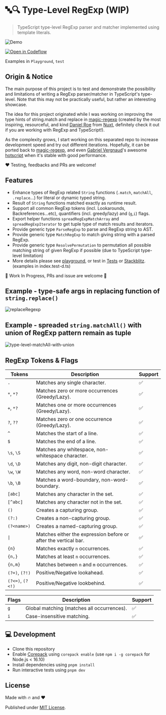 # 🔤🔍 Type-Level RegExp (WIP)

> TypeScript type-level RegExp parser and matcher implemented using template literals.

![Demo](https://user-images.githubusercontent.com/29917252/224330392-daeee9a5-d448-4f00-baf2-29365bdfa4b5.png)


[![Open in Codeflow](https://developer.stackblitz.com/img/open_in_codeflow.svg)](https://stackblitz.com/~/github.com/didavid61202/type-level-regexp)

Examples in `Playground`, `test`

## Origin & Notice
The main purpose of this project is to test and demonstrate the possibility and limitations of writing a RegExp parser/matcher in TypeScript's type-level. Note that this may not be practically useful, but rather an interesting showcase.

The idea for this project originated while I was working on improving the type hints of string.match and replace in [magic-regexp](https://github.com/danielroe/magic-regexp) (created by the most inspiring, resourceful, and kind [Daniel Roe](https://github.com/danielroe) from [Nuxt](https://nuxt.com), definitely check it out if you are working with RegExp and TypeScript!).

As the complexity grows, I start working on this separated repo to increase development speed and try out different iterations. Hopefully, it can be ported back to [magic-regexp](https://github.com/danielroe/magic-regexp), and even [Gabriel Vergnaud](https://github.com/gvergnaud)'s awesome [hotscript](https://github.com/gvergnaud/hotscript) when it's stable with good performance.

❤️ Testing, feedbacks and PRs are welcome!
 
## Features

- Enhance types of RegExp related `String` functions (`.match`, `matchAll`, `.replace`...) for literal or dynamic typed string.
- Result of `String` functions matched exactly as runtime result.
- Support all common RegExp tokens (incl. Lookarounds, Backreferences...etc), quantifiers (incl. greedy/lazy) and (`g`,`i`) flags.
- Export helper functions `spreadRegExpMatchArray` and `spreadRegExpIterator` to get tuple type of match results and iterators.
- Provide generic type `ParseRegExp` to parse and RegExp string to AST.
- Provide generic type `MatchRegExp` to match giving string with a parsed RegExp.
- Provide generic type `ResolvePermutation` to permutation all possible matching string of given RegExp if possible (due to TypeScript type-level limitation)
- More details please see [playground](./playground/index.ts), or test in [Tests](./test) or [Stackblitz](https://stackblitz.com/~/github.com/didavid61202/type-level-regexp). (examples in index.test-d.ts)

🚧 Work In Progress, PRs and issue are welcome 🚧

## Example - type-safe args in replacing function of `string.replace()`
![replaceRegexp](https://user-images.githubusercontent.com/29917252/224333879-50d51207-f63c-4ac6-b561-34ace9ebb7d4.JPG)

## Example - spreaded `string.matchAll()` with union of RegExp pattern remain as tuple
![type-level-matchAll-with-union](https://user-images.githubusercontent.com/29917252/224666590-0bfdc22b-ac5d-4b8e-94e3-545fd57a8233.png)


## RegExp Tokens & Flags

| Tokens | Description | Support |
| --- | --- | --- |
|  `.` | Matches any single character. | ✅ |
|  `*`, `*?` | Matches zero or more occurrences (Greedy/Lazy). | ✅ |
|  `+`, `*?` | Matches one or more occurrences (Greedy/Lazy). | ✅ |
|  `?`, `??` | Matches zero or one occurrence (Greedy/Lazy). | ✅ |
|  `^` | Matches the start of a line. | ✅ |
|  `$` | Matches the end of a line. | ✅ |
|  `\s`, `\S` | Matches any whitespace, non-whitespace character. | ✅ |
|  `\d`, `\D` | Matches any digit, non-digit character. | ✅ |
|  `\w`, `\W` | Matches any word, non-word character. | ✅ |
|  `\b`, `\B` | Matches a word-boundary, non-word-boundary. | ✅ |
|  `[abc]` | Matches any character in the set. | ✅ |
|  `[^abc]` | Matches any character not in the set. | ✅ |
|  `()` | Creates a capturing group. | ✅ |
|  `(?:)` | Creates a non-capturing group. | ✅ |
|  `(?<name>)` | Creates a named-capturing group. | ✅ |
|  `\|` | Matches either the expression before or after the vertical bar. | ✅ |
|  `{n}` | Matches exactly `n` occurrences. | ✅ |
|  `{n,}` | Matches at least `n` occurrences. | ✅ |
|  `{n,m}` | Matches between `n` and `m` occurrences. | ✅ |
|  `(?=)`, `(?!)` | Positive/Negative lookahead. | ✅ |
|  `(?<=)`, `(?<!)` | Positive/Negative lookbehind. | ✅ |

| Flags | Description | Support |
| --- | --- | --- |
|  `g` | Global matching (matches all occurrences). | ✅ |
|  `i` | Case-insensitive matching. | ✅ |

## 💻 Development

- Clone this repository
- Enable [Corepack](https://github.com/nodejs/corepack) using `corepack enable` (use `npm i -g corepack` for Node.js < 16.10)
- Install dependencies using `pnpm install`
- Run interactive tests using `pnpm dev`

## License

Made with 🔥 and ❤️

Published under [MIT License](./LICENCE).
